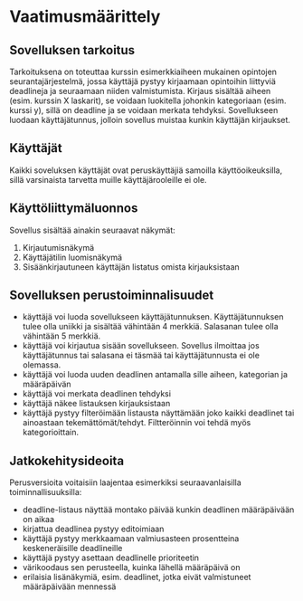 # Vaatimusmäärittely

## Sovelluksen tarkoitus

Tarkoituksena on toteuttaa kurssin esimerkkiaiheen mukainen opintojen seurantajärjestelmä, jossa käyttäjä pystyy kirjaamaan opintoihin liittyviä deadlineja ja seuraamaan niiden valmistumista.
Kirjaus sisältää aiheen (esim. kurssin X laskarit), se voidaan luokitella johonkin kategoriaan (esim. kurssi y), sillä on deadline ja se voidaan merkata tehdyksi.
Sovellukseen luodaan käyttäjätunnus, jolloin sovellus muistaa kunkin käyttäjän kirjaukset.

## Käyttäjät

Kaikki soveluksen käyttäjät ovat peruskäyttäjiä samoilla käyttöoikeuksilla, sillä varsinaista tarvetta muille käyttäjärooleille ei ole.

## Käyttöliittymäluonnos

Sovellus sisältää ainakin seuraavat näkymät:
1. Kirjautumisnäkymä
2. Käyttäjätilin luomisnäkymä
3. Sisäänkirjautuneen käyttäjän listatus omista kirjauksistaan

## Sovelluksen perustoiminnalisuudet

- käyttäjä voi luoda sovellukseen käyttäjätunnuksen. Käyttäjätunnuksen tulee olla uniikki ja sisältää vähintään 4 merkkiä. Salasanan tulee olla vähintään 5 merkkiä.
- käyttäjä voi kirjautua sisään sovellukseen. Sovellus ilmoittaa jos käyttäjätunnus tai salasana ei täsmää tai käyttäjätunnusta ei ole olemassa.
- käyttäjä voi luoda uuden deadlinen antamalla sille aiheen, kategorian ja määräpäivän
- käyttäjä voi merkata deadlinen tehdyksi
- käyttäjä näkee listauksen kirjauksistaan
- käyttäjä pystyy filteröimään listausta näyttämään joko kaikki deadlinet tai ainoastaan tekemättömät/tehdyt. Filtteröinnin voi tehdä myös kategorioittain.

## Jatkokehitysideoita

Perusversioita voitaisiin laajentaa esimerkiksi seuraavanlaisilla toiminnallisuuksilla:

- deadline-listaus näyttää montako päivää kunkin deadlinen määräpäivään on aikaa
- kirjattua deadlinea pystyy editoimiaan
- käyttäjä pystyy merkkaamaan valmiusasteen prosentteina keskeneräisille deadlineille
- käyttäjä pystyy asettaan deadlinelle prioriteetin
- värikoodaus sen perusteella, kuinka lähellä määräpäivä on
- erilaisia lisänäkymiä, esim. deadlinet, jotka eivät valmistuneet määräpäivään mennessä

